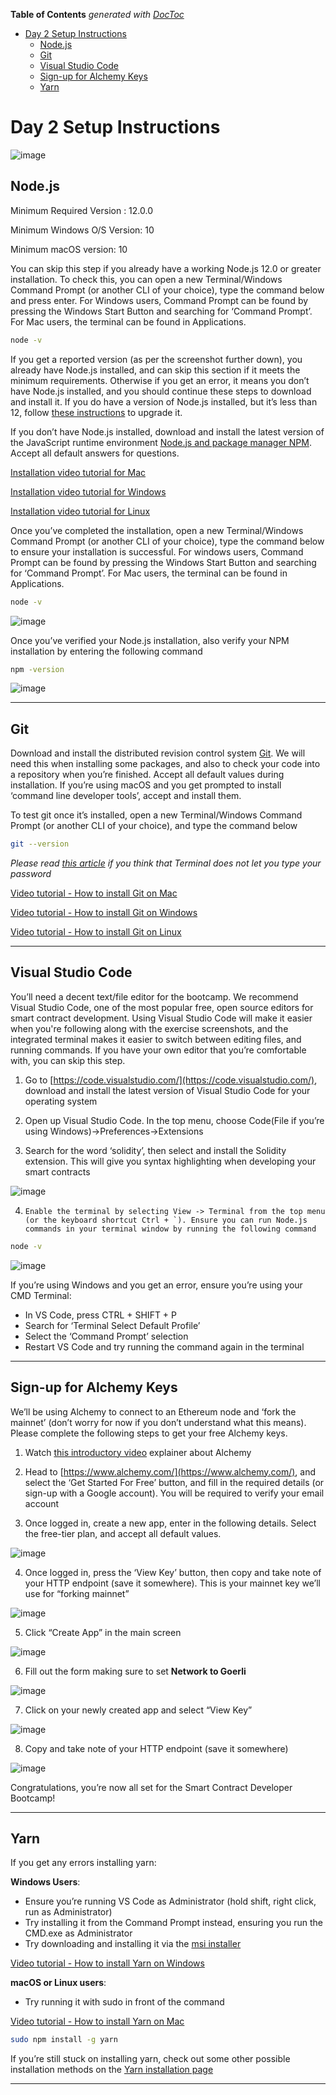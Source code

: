 <!-- START doctoc generated TOC please keep comment here to allow auto update -->
<!-- DON'T EDIT THIS SECTION, INSTEAD RE-RUN doctoc TO UPDATE -->
**Table of Contents**  *generated with [DocToc](https://github.com/thlorenz/doctoc)*

- [Day 2 Setup Instructions](#day-2-setup-instructions)
  - [Node.js](#nodejs)
  - [Git](#git)
  - [Visual Studio Code](#visual-studio-code)
  - [Sign-up for Alchemy Keys](#sign-up-for-alchemy-keys)
  - [Yarn](#yarn)

<!-- END doctoc generated TOC please keep comment here to allow auto update -->

# Day 2 Setup Instructions

![image](https://user-images.githubusercontent.com/11134288/200822829-c18ad8b7-34d6-4169-8023-5940209c8b1b.png)

## Node.js

Minimum Required Version : 12.0.0

Minimum Windows O/S Version: 10

Minimum macOS version: 10

You can skip this step if you already have a working Node.js 12.0 or greater installation. To check this, you can open a new Terminal/Windows Command Prompt (or another CLI of your choice), type the command below and press enter. For Windows users, Command Prompt can be found by pressing the Windows Start Button and searching for ‘Command Prompt’. For Mac users, the terminal can be found in Applications.

```sh
node -v
```

If you get a reported version (as per the screenshot further down), you already have Node.js installed, and can skip this section if it meets the minimum requirements. Otherwise if you get an error, it means you don’t have Node.js installed, and you should continue these steps to download and install it. If you do have a version of Node.js installed, but it’s less than 12, follow [these instructions](https://hardhat.org/tutorial/setting-up-the-environment.html#upgrading-your-node-js-installation) to upgrade it.

If you don’t have Node.js installed, download and install the latest version of the JavaScript runtime environment [Node.js and package manager NPM](https://nodejs.org/en/download/). Accept all default answers for questions.

[Installation video tutorial for Mac](https://www.youtube.com/watch?v=TQks1p7xjdI)

[Installation video tutorial for Windows](https://www.youtube.com/watch?v=GjfYHwlFI-c)

[Installation video tutorial for Linux](https://www.youtube.com/watch?v=K6QiSKy2zoM)

Once you’ve completed the installation, open a new Terminal/Windows Command Prompt (or another CLI of your choice), type the command below to ensure your installation is successful. For windows users, Command Prompt can be found by pressing the Windows Start Button and searching for ‘Command Prompt’. For Mac users, the terminal can be found in Applications.

```sh
node -v
```

![image](https://user-images.githubusercontent.com/11134288/200823181-a0d1cd8f-4605-4fb9-a88c-e875e3245e20.png)

Once you’ve verified your Node.js installation, also verify your NPM installation by entering the following command

```sh
npm -version
```

![image](https://user-images.githubusercontent.com/11134288/200823508-3a1f0062-c4a7-4c11-971e-051f19b81013.png)

---

## Git

Download and install the distributed revision control system [Git](https://git-scm.com/downloads). We will need this when installing some packages, and also to check your code into a repository when you’re finished. Accept all default values during installation. If you’re using macOS and you get prompted to install ‘command line developer tools’, accept and install them.

To test git once it’s installed, open a new Terminal/Windows Command Prompt (or another CLI of your choice), and type the command below

```sh
git --version
```

_Please read [this article](https://osxdaily.com/2015/02/04/terminal-wont-show-password-when-typed/) if you think that Terminal does not let you type your password_

[Video tutorial - How to install Git on Mac](https://www.youtube.com/watch?v=UTon_5ouqTM)

[Video tutorial - How to install Git on Windows](https://www.youtube.com/watch?v=qCKDABVedFU)

[Video tutorial - How to install Git on Linux](https://www.youtube.com/watch?v=ISPwJBE_F2g)

---

## Visual Studio Code

You’ll need a decent text/file editor for the bootcamp. We recommend Visual Studio Code, one of the most popular free, open source editors for smart contract development. Using Visual Studio Code will make it easier when you're following along with the exercise screenshots, and the integrated terminal makes it easier to switch between editing files, and running commands. If you have your own editor that you’re comfortable with, you can skip this step.

1. Go to [https://code.visualstudio.com/](https://code.visualstudio.com/), download and install the latest version of Visual Studio Code for your operating system

2. Open up Visual Studio Code. In the top menu, choose Code(File if you’re using Windows)->Preferences->Extensions

3. Search for the word ‘solidity’, then select and install the Solidity extension. This will give you syntax highlighting when developing your smart contracts

![image](https://user-images.githubusercontent.com/11134288/200823991-1af61895-62c9-437a-8f53-318081ca5551.png)

4.     Enable the terminal by selecting View -> Terminal from the top menu (or the keyboard shortcut Ctrl + `). Ensure you can run Node.js commands in your terminal window by running the following command

```sh
node -v
```

![image](https://user-images.githubusercontent.com/11134288/200824131-3eabc16e-d60e-463c-b883-0ffe2536a885.png)

If you’re using Windows and you get an error, ensure you’re using your CMD Terminal:
- In VS Code, press CTRL + SHIFT + P
- Search for ‘Terminal Select Default Profile’
- Select the ‘Command Prompt’ selection
- Restart VS Code and try running the command again in the terminal

---

## Sign-up for Alchemy Keys

We’ll be using Alchemy to connect to an Ethereum node and ‘fork the mainnet’ (don’t worry for now if you don’t understand what this means). Please complete the following steps to get your free Alchemy keys.

1. Watch [this introductory video](https://www.youtube.com/watch?v=b0fBo9n2Qdk&t=674s) explainer about Alchemy

2. Head to [https://www.alchemy.com/](https://www.alchemy.com/), and select the ‘Get Started For Free’ button, and fill in the required details (or sign-up with a Google account). You will be required to verify your email account

3. Once logged in, create a new app, enter in the following details. Select the free-tier plan, and accept all default values.

![image](https://user-images.githubusercontent.com/11134288/200826421-137dbb94-6a6f-4178-85b0-b8befdd43c1a.png)

4. Once logged in, press the ‘View Key’ button, then copy and take note of your HTTP endpoint (save it somewhere). This is your mainnet key we’ll use for “forking mainnet” 

![image](https://user-images.githubusercontent.com/11134288/200826451-75387b96-fd5e-4282-a537-cc77b1c36fa4.png)

5. Click “Create App” in the main screen

![image](https://user-images.githubusercontent.com/11134288/200826472-652e31d5-dc51-48d3-bcbe-6adf208a63e0.png)

6. Fill out the form making sure to set **Network to Goerli**

![image](https://user-images.githubusercontent.com/11134288/200826510-8be09e2c-edf3-4abb-a763-eab01eddcc11.png)

7. Click on your newly created app and select “View Key”

![image](https://user-images.githubusercontent.com/11134288/200826579-3c0ba431-e79d-4986-a5a2-b2cd72b57338.png)

8. Copy and take note of your HTTP endpoint (save it somewhere)

![image](https://user-images.githubusercontent.com/11134288/200826614-ea5f5999-ca62-4aeb-972e-573d515b9944.png)

Congratulations, you’re now all set for the Smart Contract Developer Bootcamp!

---

## Yarn

If you get any errors installing yarn:

**Windows Users**:
- Ensure you’re running VS Code as Administrator (hold shift, right click, run as Administrator)
- Try installing it from the Command Prompt instead, ensuring you run the CMD.exe as Administrator
- Try downloading and installing it via the [msi installer](https://classic.yarnpkg.com/latest.msi)

[Video tutorial - How to install Yarn on Windows](https://www.youtube.com/watch?v=HyJ89KCB7x8)

**macOS or Linux users**:

- Try running it with sudo in front of the command

[Video tutorial - How to install Yarn on Mac](https://www.youtube.com/watch?v=PM5X23upvNg)

```sh
sudo npm install -g yarn
```

If you’re still stuck on installing yarn, check out some other possible installation methods on the [Yarn installation page](https://classic.yarnpkg.com/en/docs/install/)

---
